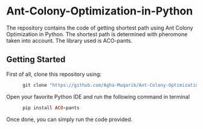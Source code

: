 # Ant-Colony-Optimization-in-Python

The repository contains the code of getting shortest path using Ant Colony Optimization in Python. The shortest path is determined with pheromone taken into account. The library used is ACO-pants.

## Getting Started

First of all, clone this repository using:

```ruby
      git clone "https://github.com/Agha-Muqarib/Ant-Colony-Optimization-in-Python.git"
```

Open your favorite Python IDE and run the following command in terminal

```ruby
      pip install ACO-pants
```

Once done, you can simply run the code provided.
